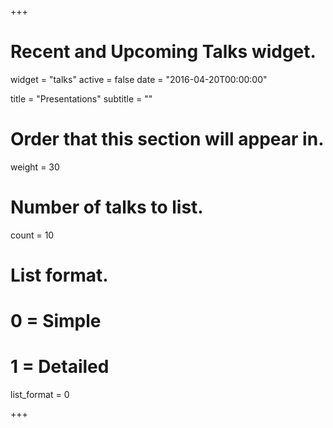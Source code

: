 +++
# Recent and Upcoming Talks widget.
widget = "talks"
active = false
date = "2016-04-20T00:00:00"

title = "Presentations"
subtitle = ""

# Order that this section will appear in.
weight = 30

# Number of talks to list.
count = 10

# List format.
#   0 = Simple
#   1 = Detailed
list_format = 0

+++

